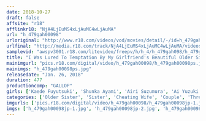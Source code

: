 ```yaml
---
date: 2018-10-27
draft: false
affsite: "r18"
afflinkr18: "NjA4LjEuMS4xLjAuMC4wLjAuMA"
url: "h_479gah00098"
urloriginal: "http://www.r18.com/videos/vod/movies/detail/-/id=h_479gah00098"
urlfinal: "http://media.r18.com/track/NjA4LjEuMS4xLjAuMC4wLjAuMA/videos/vod/movies/detail/-/id=h_479gah00098"
samplevid: "awspv3001.r18.com/litevideo/freepv/h/h_4/h_479gah098/h_479gah098_dmb_w.mp4"
title: "I Was Lured To Temptation By My Girlfriend's Beautiful Older Sister 8 Hours"
mainimgurl: "pics.r18.com/digital/video/h_479gah00098/h_479gah00098ps.jpg"
mainimgs: "h_479gah00098ps.jpg"
releasedate: "Jan. 26, 2018"
duration: 477
productioncomp: "GALLOP"
girls: ['Kaede Fuyutsuki', 'Shunka Ayami', 'Airi Suzumura', 'Ai Yuzuki', 'Erika Momotani', 'Nozomi Kitano', 'Rui Hasegawa', 'Haruka Shimano', 'Nao Wakana', 'Ria Kashii']
categories: ['Older Sister', 'Sister', 'Cheating Wife', 'Couple', 'Threesome / Foursome', 'Over 4 Hours', 'Hi-Def']
imgurls: ['pics.r18.com/digital/video/h_479gah00098/h_479gah00098jp-1.jpg', 'pics.r18.com/digital/video/h_479gah00098/h_479gah00098jp-2.jpg', 'pics.r18.com/digital/video/h_479gah00098/h_479gah00098jp-3.jpg', 'pics.r18.com/digital/video/h_479gah00098/h_479gah00098jp-4.jpg', 'pics.r18.com/digital/video/h_479gah00098/h_479gah00098jp-5.jpg', 'pics.r18.com/digital/video/h_479gah00098/h_479gah00098jp-6.jpg', 'pics.r18.com/digital/video/h_479gah00098/h_479gah00098jp-7.jpg', 'pics.r18.com/digital/video/h_479gah00098/h_479gah00098jp-8.jpg', 'pics.r18.com/digital/video/h_479gah00098/h_479gah00098jp-9.jpg', 'pics.r18.com/digital/video/h_479gah00098/h_479gah00098jp-10.jpg', 'pics.r18.com/digital/video/h_479gah00098/h_479gah00098jp-11.jpg', 'pics.r18.com/digital/video/h_479gah00098/h_479gah00098jp-12.jpg', 'pics.r18.com/digital/video/h_479gah00098/h_479gah00098jp-13.jpg', 'pics.r18.com/digital/video/h_479gah00098/h_479gah00098jp-14.jpg', 'pics.r18.com/digital/video/h_479gah00098/h_479gah00098jp-15.jpg', 'pics.r18.com/digital/video/h_479gah00098/h_479gah00098jp-16.jpg', 'pics.r18.com/digital/video/h_479gah00098/h_479gah00098jp-17.jpg', 'pics.r18.com/digital/video/h_479gah00098/h_479gah00098jp-18.jpg', 'pics.r18.com/digital/video/h_479gah00098/h_479gah00098jp-19.jpg', 'pics.r18.com/digital/video/h_479gah00098/h_479gah00098jp-20.jpg']
imgs: ['h_479gah00098jp-1.jpg', 'h_479gah00098jp-2.jpg', 'h_479gah00098jp-3.jpg', 'h_479gah00098jp-4.jpg', 'h_479gah00098jp-5.jpg', 'h_479gah00098jp-6.jpg', 'h_479gah00098jp-7.jpg', 'h_479gah00098jp-8.jpg', 'h_479gah00098jp-9.jpg', 'h_479gah00098jp-10.jpg', 'h_479gah00098jp-11.jpg', 'h_479gah00098jp-12.jpg', 'h_479gah00098jp-13.jpg', 'h_479gah00098jp-14.jpg', 'h_479gah00098jp-15.jpg', 'h_479gah00098jp-16.jpg', 'h_479gah00098jp-17.jpg', 'h_479gah00098jp-18.jpg', 'h_479gah00098jp-19.jpg', 'h_479gah00098jp-20.jpg']
---
```

